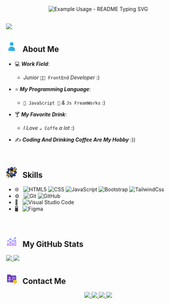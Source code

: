 <p align="center">
  <img src="https://readme-typing-svg.demolab.com/?lines=Hi+There+Welcome+To+My+Profile!;I%27m+Mohsen+Bakhshi%F0%9F%96%90;I%27m+FrontEnd+Developer;&font=Fira%20Code&center=true&width=380&height=50&duration=2500&pause=2000" alt="Example Usage - README Typing SVG">
</p>

<br/>

<img src="https://github-production-user-asset-6210df.s3.amazonaws.com/74038190/241765440-80728820-e06b-4f96-9c9e-9df46f0cc0a5.gif" />

<br/>

<h2>
  <img width='30px' src= "https://github.com/MhsnBakhshi/MhsnBakhshi/blob/main/icons8-customer-48.png?raw=true" /> &nbsp;
  About Me
</h2>

- 💻 ***Work Field***:
   - *Junior* `👨‍💻 FrontEnd` *Developer* :)
- ⭐ ***My Programming Language***:
   - `👑 JavaScript 👑` *&* `Js FreamWorks` :) 
- 🍸 ***My Favorite Drink***:
   - *I Love* `☕ Coffe` *a lot* :)
  
- ✍️ ***Coding And Drinking Coffee Are My Hobby*** :))

<br/>

<h2>
  <img width='30px' src= "https://github.com/MhsnBakhshi/MhsnBakhshi/blob/main/icons8-skill-64.png?raw=true" /> &nbsp;
  Skills
</h2>

- 🌐 &nbsp;
   ![HTML5](https://img.shields.io/badge/-HTML5-333333?style=flat&logo=HTML5)
   ![CSS](https://img.shields.io/badge/-CSS-333333?style=flat&logo=CSS3&logoColor=1572B6)
   ![JavaScript](https://img.shields.io/badge/-JavaScript-333333?style=flat&logo=javascript)
   ![Bootstrap](https://img.shields.io/badge/-Bootstrap-333333?style=flat&logo=bootstrap&logoColor=563D7C)
   ![TailwindCss](https://img.shields.io/badge/-Tailwind%20Css-333333?style=flat&logo=tailwindcss)
- ⚙️ &nbsp;
   ![Git](https://img.shields.io/badge/-Git-333333?style=flat&logo=git)
   ![GitHub](https://img.shields.io/badge/-GitHub-333333?style=flat&logo=github)
- 🔧 &nbsp;
   ![Visual Studio Code](https://img.shields.io/badge/-Visual%20Studio%20Code-333333?style=flat&logo=visual-studio-code&logoColor=007ACC)
- 🖥 &nbsp;
   ![Figma](https://img.shields.io/badge/-Figma-333333?style=flat&logo=figma)

<br/>

<h2>
  <img width='30px' src= "https://github.com/MhsnBakhshi/MhsnBakhshi/blob/main/icons8-combo-chart-64.png?raw=true" /> &nbsp;
  My GitHub Stats
</h2>

<a href="https://github.com/mhsnbakhshi">
  <img src="https://github-readme-stats.vercel.app/api?username=MhsnBakhshi&show_icons=true&theme=cobalt" alt+="My GitHub Stats" />
  <img src="https://github-readme-stats.vercel.app/api/top-langs/?username=MhsnBakhshi" alt+="My language" />
</a>

<br/>

<h2>
  <img width='30px' src= "https://github.com/MhsnBakhshi/MhsnBakhshi/blob/main/icons8-contact-48%20(1).png?raw=true" /> &nbsp;
  Contact Me
</h2>
<p align= 'center'> 
  <a href= "https://instagram.com/mhsn.front">
    <img src= "https://img.shields.io/badge/Instagram-mhsn.front-red?style=flat&logo=instagram" />
  </a>
    <a href="https://t.me/mhsn_front">
    <img src= "https://img.shields.io/badge/Telegram-mhsn__front-blue?style=flat&logo=telegram" />
  </a>
   <a href= "https://github.com/mhsnbakhshi">
    <img src= "https://img.shields.io/badge/Phone-+989909244937-yellow?style=flat&logo=allocine" />
  </a>
    <a href= "https://github.com/mhsnbakhshi">
    <img src= "https://img.shields.io/badge/Gmail-mhsn.bakhshi696@gmail.com-snow?style=flat&logo=gmail" />
  </a>
</p>


